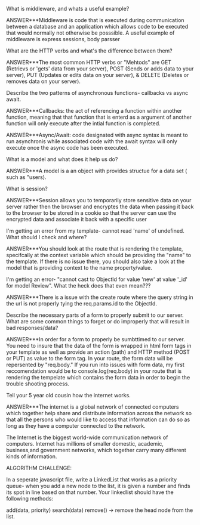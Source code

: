 What is middleware, and whats a useful example?

ANSWER***Middleware is code that is executed during communication between a database and an application which allows code to be executed that would normally not otherwise be posssible. A useful example of middleware is express sessions, body parsser

What are the HTTP verbs and what's the difference between them?

ANSWER***The most common HTTP verbs or "Mehtods" are GET (Retrievs or 'gets' data from your server), POST (Sends or adds data to your server), PUT (Updates or edits data on your server), & DELETE (Deletes or removes data on your server). 

Describe the two patterns of asynchronous functions- callbacks vs async await.

ANSWER***Callbacks: the act of referencing a function within another function, meaning that that function that is enterd as a argument of another function will only execute after the intial function is completed.

ANSWER***Async/Await: code designated with async syntax is meant to run asynchronis while associated code with the await syntax will only execute once the async code has been executed.

What is a model and what does it help us do?

ANSWER***A model is a an object with provides structue for a data set ( such as "users).

What is session?

ANSWER***Session allows you to temporarily store sensitive data on your server rather then the browser and encryptes the data when passing it back to the browser to be stored in a cookie so that the server can use the encrypted data and associate it back with a specific user

I'm getting an error from my template- cannot read 'name' of undefined. What should I check and where?

ANSWER***You should look at the route that is rendering the template, specifcally at the context variable which should be providing the "name" to the template. If there is no issue there, you should also take a look at the model that is providing context to the name property/value.

I'm getting an error- "cannot cast to ObjectId for value 'new' at value '_id' for model Review". What the heck does that even mean???

ANSWER***There is a issue with the create route where the query string in the url is not properly tying the req.params.id to the ObjectId.

Describe the necessary parts of a form to properly submit to our server. What are some common things to forget or do improperly that will result in bad responses/data?

ANSWER***In order for a form to properly be sumbttimed to our server. You need to insure that the data of the form is wrapped in html form tags in your template as well as provide an action (path) and HTTP method (POST or PUT) as value to the form tag. In your route, the form data will be repersented by "req.body." If you run into issues with form data, my first reccomendation would be to console.log(req.body) in your route that is rendering the tempelate which contains the form data in order to begin the trouble shooting process.

Tell your 5 year old cousin how the internet works.

ANSWER***The internet is a global network of connected computers which together help share and distribute information across the network so that all the persons who would like to access that information can do so as long as they have a computer connected to the network.

The Internet is the biggest world-wide communication network of computers. Internet has millions of smaller domestic, academic, business,and government networks, which together carry many different kinds of information. 

ALGORITHM CHALLENGE: 

In a seperate javascript file, write a LinkedList that works as a priority queue- when you add a new node to the list, it is given a number and finds its spot in line based on that number. Your linkedlist should have the following methods:

add(data, priority)
search(data)
remove() -> remove the head node from the list.
